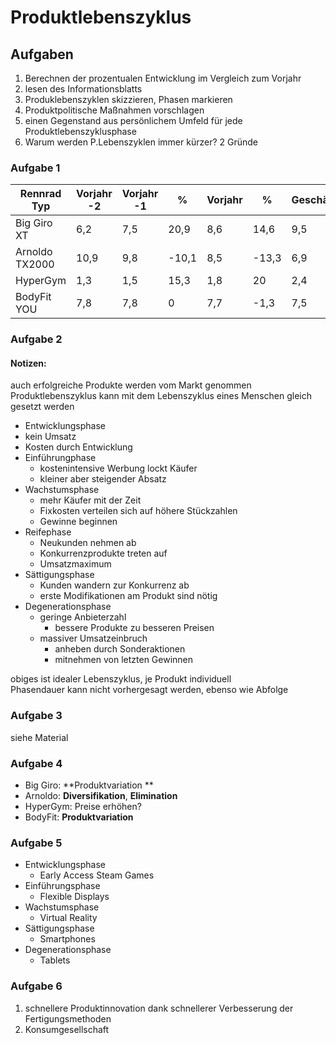 # Produktlebenszyklus
## Aufgaben
1. Berechnen der prozentualen Entwicklung im Vergleich zum Vorjahr
2. lesen des Informationsblatts
3. Produklebenszyklen skizzieren, Phasen markieren
4. Produktpolitische Maßnahmen vorschlagen
5. einen Gegenstand aus persönlichem Umfeld für jede Produktlebenszyklusphase
6. Warum werden P.Lebenszyklen immer kürzer? 2 Gründe



### Aufgabe 1
|Rennrad Typ|Vorjahr -2|Vorjahr -1|%|Vorjahr|%|Geschäftsjahr|%|
|---|---|---|---|---|---|---|---|
|Big Giro XT| 6,2 | 7,5 |20,9 | 8,6|14,6 | 9,5|10,4|
|Arnoldo TX2000| 10,9|9,8|-10,1|8,5|-13,3|6,9|-18,8|
|HyperGym|1,3|1,5|15,3|1,8|20|2,4|33,3|
|BodyFit YOU|7,8|7,8|0|7,7|-1,3|7,5|-2,6|

### Aufgabe 2
#### Notizen:
auch erfolgreiche Produkte werden vom Markt genommen<br>
Produktlebenszyklus kann mit dem Lebenszyklus eines Menschen gleich gesetzt werden<br>
- Entwicklungsphase
 - kein Umsatz
 - Kosten durch Entwicklung
- Einführungphase
  - kostenintensive Werbung lockt Käufer
  - kleiner aber steigender Absatz
- Wachstumsphase
  - mehr Käufer mit der Zeit
  - Fixkosten verteilen sich auf höhere Stückzahlen
  - Gewinne beginnen
- Reifephase
  - Neukunden nehmen ab
  - Konkurrenzprodukte treten auf
  - Umsatzmaximum
- Sättigungsphase
  - Kunden wandern zur Konkurrenz ab
  - erste Modifikationen am Produkt sind nötig
- Degenerationsphase
  - geringe Anbieterzahl
    - bessere Produkte zu besseren Preisen
  - massiver Umsatzeinbruch
    - anheben durch Sonderaktionen
    - mitnehmen von letzten Gewinnen

obiges ist idealer Lebenszyklus, je Produkt individuell <br>
Phasendauer kann nicht vorhergesagt werden, ebenso wie Abfolge

### Aufgabe 3
siehe Material

### Aufgabe 4
- Big Giro: **Produktvariation **
- Arnoldo: **Diversifikation**, **Elimination**
- HyperGym: Preise erhöhen?
- BodyFit: **Produktvariation**

### Aufgabe 5
- Entwicklungsphase
  - Early Access Steam Games
- Einführungsphase
  - Flexible Displays
- Wachstumsphase
  - Virtual Reality
- Sättigungsphase
  - Smartphones
- Degenerationsphase
  - Tablets

### Aufgabe 6
1. schnellere Produktinnovation dank schnellerer Verbesserung der Fertigungsmethoden
2. Konsumgesellschaft
